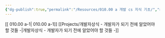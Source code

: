 ```yaml
---
{"dg-publish":true,"permalink":"/Resources/010.00 a 개발 cs 지식 기초/","noteIcon":"1"}
---
```


[[ 010.00 a-1\| 010.00 a-1]]  [[Projects/개발자상식 - 개발자가 되기 전에 알았어야 할 것들 -\|개발자상식 - 개발자가 되기 전에 알았어야 할 것들 -]]